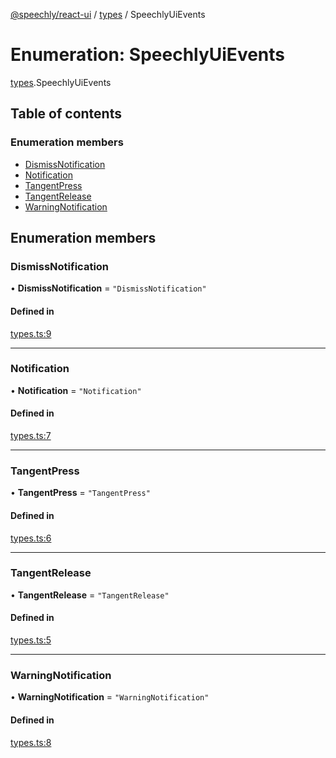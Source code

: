 [@speechly/react-ui](../README.md) / [types](../modules/types.md) / SpeechlyUiEvents

# Enumeration: SpeechlyUiEvents

[types](../modules/types.md).SpeechlyUiEvents

## Table of contents

### Enumeration members

- [DismissNotification](types.SpeechlyUiEvents.md#dismissnotification)
- [Notification](types.SpeechlyUiEvents.md#notification)
- [TangentPress](types.SpeechlyUiEvents.md#tangentpress)
- [TangentRelease](types.SpeechlyUiEvents.md#tangentrelease)
- [WarningNotification](types.SpeechlyUiEvents.md#warningnotification)

## Enumeration members

### DismissNotification

• **DismissNotification** = `"DismissNotification"`

#### Defined in

[types.ts:9](https://github.com/speechly/react-ui/blob/3a22711/src/types.ts#L9)

___

### Notification

• **Notification** = `"Notification"`

#### Defined in

[types.ts:7](https://github.com/speechly/react-ui/blob/3a22711/src/types.ts#L7)

___

### TangentPress

• **TangentPress** = `"TangentPress"`

#### Defined in

[types.ts:6](https://github.com/speechly/react-ui/blob/3a22711/src/types.ts#L6)

___

### TangentRelease

• **TangentRelease** = `"TangentRelease"`

#### Defined in

[types.ts:5](https://github.com/speechly/react-ui/blob/3a22711/src/types.ts#L5)

___

### WarningNotification

• **WarningNotification** = `"WarningNotification"`

#### Defined in

[types.ts:8](https://github.com/speechly/react-ui/blob/3a22711/src/types.ts#L8)
